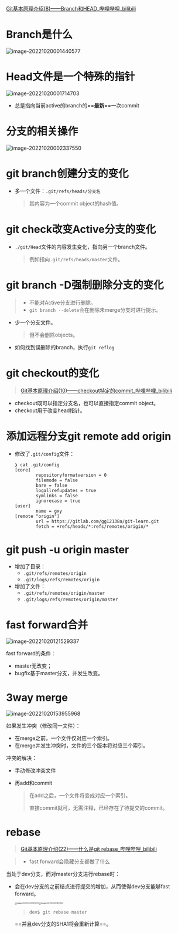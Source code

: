 [Git基本原理介绍(8)——Branch和HEAD_哔哩哔哩_bilibili](https://www.bilibili.com/video/BV1s54y1Q746/?spm_id_from=pageDriver&vd_source=be746efb77e979ca275e4f65f2d8cda3)



# Branch是什么

![image-20221020001440577](Branchs.assets/image-20221020001440577.png)



# Head文件是一个特殊的指针

![image-20221020001714703](Branchs.assets/image-20221020001714703.png)

- 总是指向当前active的branch的==**最新**==一次commit



# 分支的相关操作

![image-20221020002337550](Branchs.assets/image-20221020002337550.png)



# git branch创建分支的变化

- 多一个文件：`.git/refs/heads/分支名`

  > 其内容为一个commit object的hash值。



# git check改变Active分支的变化

- `./git/Head`文件的内容发生变化，指向另一个branch文件。

  > 例如指向`.git/refs/heads/master`文件。



# git branch -D强制删除分支的变化

> - 不能对Active分支进行删除。
> - `git branch --delete`会在删除未merge分支时进行提示。

- 少一个分支文件。

  > 但不会删除objects。

- 如何找到误删除的branch，执行`git reflog`



# git checkout的变化

>[Git基本原理介绍(10)——checkout特定的commit_哔哩哔哩_bilibili](https://www.bilibili.com/video/BV1Ga4y1v7YW/?spm_id_from=pageDriver&vd_source=be746efb77e979ca275e4f65f2d8cda3)



- checkout既可以指定分支名，也可以直接指定commit object。
- checkout用于改变head指针。





# 添加远程分支git remote add origin

- 修改了`.git/config`文件：

  ```
  ❯ cat .git/config
  [core]
          repositoryformatversion = 0
          filemode = false
          bare = false
          logallrefupdates = true
          symlinks = false
          ignorecase = true
  [user]
          name = gxy
  [remote "origin"]
          url = https://gitlab.com/gg12138a/git-learn.git
          fetch = +refs/heads/*:refs/remotes/origin/*
  ```

  



# git push -u origin master

- 增加了目录：
  - `.git/refs/remotes/origin`
  - `.git/logs/refs/remotes/origin`
- 增加了文件：
  - `.git/refs/remotes/origin/master`
  - `.git/logs/refs/remotes/origin/master`





# fast forward合并

![image-20221020121529337](Branchs.assets/image-20221020121529337.png)



fast forward的条件：

- master无改变；
- bugfix基于master分支，并发生改变。





# 3way merge

![image-20221020153955968](Branchs.assets/image-20221020153955968.png)





如果发生冲突（修改同一文件）：



- 在merge之前，一个文件仅对应一个索引。
- 在merge并发生冲突时，文件的三个版本将对应三个索引。

冲突的解决：

- 手动修改冲突文件

- 再add和commit

  > 在add之后，一个文件将变成对应一个索引。
  >
  > 直接commit就可，无需注释，已经存在了待提交的commit。





# rebase

> [Git基本原理介绍(22)——什么是git rebase_哔哩哔哩_bilibili](https://www.bilibili.com/video/BV1T5411j76k/?spm_id_from=pageDriver&vd_source=be746efb77e979ca275e4f65f2d8cda3)



>- fast forward会隐藏分支都做了什么





当处于dev分支，而对master分支进行rebase时：

- 会在dev分支的之前结点进行提交的增加，从而使得dev分支能够fast forward。

  <img src="Branchs.assets/image-20221020201558331.png" alt="image-20221020201558331" style="zoom:33%;" /><img src="Branchs.assets/image-20221020201607902.png" alt="image-20221020201607902" style="zoom:33%;" />

  > ```
  > dev$ git rebase master
  > ```

  ==并且dev分支的SHA1将会重新计算==。









